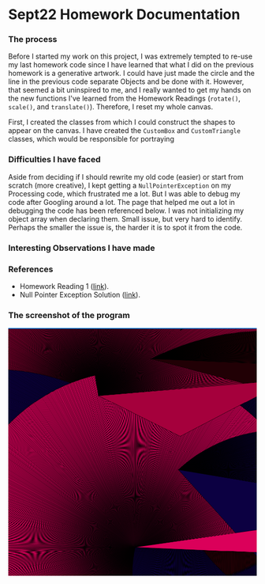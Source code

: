 # Sept22 Homework Documentation

### The process

Before I started my work on this project, I was extremely tempted to re-use my last homework code since I have learned that what I did on the previous homework is a generative artwork. I could have just made the circle and the line in the previous code separate Objects and be done with it. However, that seemed a bit uninspired to me, and I really wanted to get my hands on the new functions I've learned from the Homework Readings (`rotate()`, `scale()`, and `translate()`). Therefore, I reset my whole canvas.

First, I created the classes from which I could construct the shapes to appear on the canvas. I have created the `CustomBox` and `CustomTriangle` classes, which would be responsible for portraying

### Difficulties I have faced

Aside from deciding if I should rewrite my old code (easier) or start from scratch (more creative), I kept getting a `NullPointerException` on my Processing code, which frustrated me a lot. But I was able to debug my code after Googling around a lot. The page that helped me out a lot in debugging the code has been referenced below. I was not initializing my object array when declaring them. Small issue, but very hard to identify. Perhaps the smaller the issue is, the harder it is to spot it from the code. 


### Interesting Observations I have made


### References
- Homework Reading 1 ([link](https://www.youtube.com/watch?v=o9sgjuh-CBM)).
- Null Pointer Exception Solution ([link](https://forum.processing.org/two/discussion/8071/why-do-i-get-a-nullpointerexception)).

### The screenshot of the program 
![](screenshot.png)

